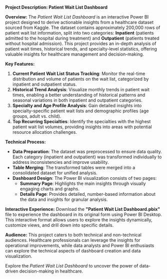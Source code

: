 **Project Description: Patient Wait List Dashboard**

**Overview:**
The *Patient Wait List Dashboard* is an interactive Power BI project designed to derive actionable insights from a healthcare dataset sourced from Kaggle. The dataset contains approximately 200,000 rows of patient wait list information, split into two categories: **Inpatient** (patients admitted to the hospital during treatment) and **Outpatient** (patients treated without hospital admission). This project provides an in-depth analysis of patient wait times, historical trends, and specialty-level statistics, offering valuable insights for healthcare management and decision-making.

**Key Features:**
1. **Current Patient Wait List Status Tracking**: Monitor the real-time distribution and volume of patients on the wait list, categorized by inpatient and outpatient status.
2. **Historical Trend Analysis**: Visualize monthly trends in patient wait times, enabling a better understanding of historical patterns and seasonal variations in both inpatient and outpatient categories.
3. **Specialty and Age Profile Analysis**: Gain detailed insights into specialty-specific patient wait lists and demographic profiles (age groups, adult vs. child).
4. **Top Recurring Specialties**: Identify the specialties with the highest patient wait list volumes, providing insights into areas with potential resource allocation challenges.

**Technical Process:**
- **Data Preparation**: The dataset was preprocessed to ensure data quality. Each category (inpatient and outpatient) was transformed individually to address inconsistencies and improve usability.
- **Table Merging**: The transformed tables were merged into a consolidated dataset for unified analysis.
- **Dashboard Design**: The Power BI visualization consists of two pages:
  - **Summary Page**: Highlights the main insights through visually engaging charts and graphs.
  - **Details Page**: Provides detailed, number-based information about the data and insights for granular analysis.

**Interactive Experience:**
Download the **"Patient Wait List Dashboard.pbix"** file to experience the dashboard in its original form using Power BI Desktop. This interactive format allows users to explore the insights dynamically, customize views, and drill down into specific details.

**Audience:**
This project caters to both technical and non-technical audiences. Healthcare professionals can leverage the insights for operational improvements, while data analysts and Power BI enthusiasts can explore the technical aspects of dashboard creation and data visualization.

Explore the *Patient Wait List Dashboard* to uncover the power of data-driven decision-making in healthcare.


